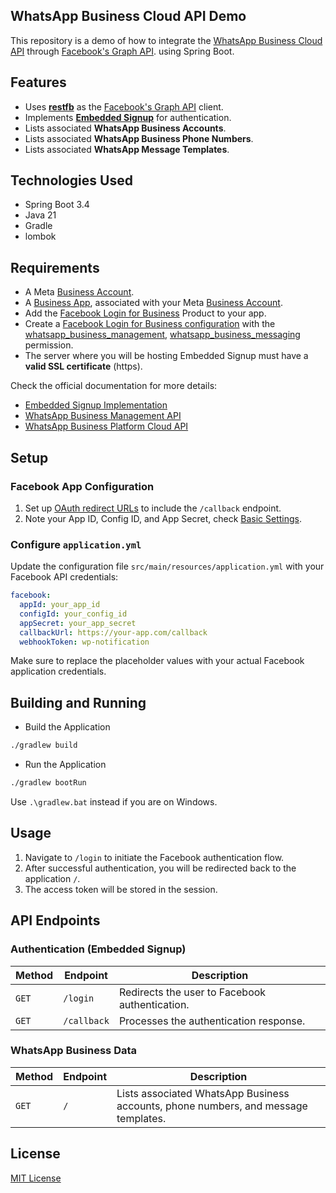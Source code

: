 ## WhatsApp Business Cloud API Demo

This repository is a demo of how to integrate
the [WhatsApp Business Cloud API](https://developers.facebook.com/docs/whatsapp/cloud-api)
through [Facebook's Graph API](https://developers.facebook.com/docs/graph-api/).
using Spring Boot.

## Features

- Uses [**restfb**](https://github.com/restfb/restfb) as
  the [Facebook's Graph API](https://developers.facebook.com/docs/graph-api/) client.
- Implements [**Embedded Signup**](https://developers.facebook.com/docs/whatsapp/embedded-signup) for authentication.
- Lists associated **WhatsApp Business Accounts**.
- Lists associated **WhatsApp Business Phone Numbers**.
- Lists associated **WhatsApp Message Templates**.

## Technologies Used

- Spring Boot 3.4
- Java 21
- Gradle
- lombok

## Requirements

- A Meta [Business Account](https://business.facebook.com/).
- A [Business App](https://developers.facebook.com/docs/development/create-an-app/app-dashboard/app-types#business),
  associated with your Meta [Business Account](https://business.facebook.com/).
- Add the [Facebook Login for Business](https://developers.facebook.com/docs/facebook-login/facebook-login-for-business)
  Product to your app.
- Create
  a [Facebook Login for Business configuration](https://developers.facebook.com/docs/facebook-login/facebook-login-for-business/#create-a-configuration)
  with the [whatsapp_business_management](https://developers.facebook.com/docs/permissions#w),
  [whatsapp_business_messaging](https://developers.facebook.com/docs/permissions#w)
  permission.
- The server where you will be hosting Embedded Signup must have a **valid SSL certificate** (https).

Check the official documentation for more details:

- [Embedded Signup Implementation](https://developers.facebook.com/docs/whatsapp/embedded-signup/implementation)
- [WhatsApp Business Management API](https://developers.facebook.com/docs/whatsapp/business-management-api/get-started)
- [WhatsApp Business Platform Cloud API](https://developers.facebook.com/docs/whatsapp/cloud-api/overview)

## Setup

### Facebook App Configuration

1. Set
   up [OAuth redirect URLs](https://developers.facebook.com/docs/whatsapp/embedded-signup/implementation#step-1--add-allowed-domains)
   to include the `/callback` endpoint.
2. Note your App ID, Config ID, and App Secret,
   check [Basic Settings](https://developers.facebook.com/docs/development/create-an-app/app-dashboard/basic-settings/).

### Configure `application.yml`

Update the configuration file `src/main/resources/application.yml` with your Facebook API credentials:

```yaml
facebook:
  appId: your_app_id
  configId: your_config_id
  appSecret: your_app_secret
  callbackUrl: https://your-app.com/callback
  webhookToken: wp-notification
```

Make sure to replace the placeholder values with your actual Facebook application credentials.

## Building and Running

- Build the Application

```bash
./gradlew build
```

-  Run the Application

```bash
./gradlew bootRun
```

Use `.\gradlew.bat` instead if you are on Windows.

## Usage

1. Navigate to `/login` to initiate the Facebook authentication flow.
2. After successful authentication, you will be redirected back to the application `/`.
3. The access token will be stored in the session.

## API Endpoints

### Authentication (Embedded Signup)

| Method | Endpoint    | Description                                    |
|--------|-------------|------------------------------------------------|
| `GET`  | `/login`    | Redirects the user to Facebook authentication. |
| `GET`  | `/callback` | Processes the authentication response.         |

### WhatsApp Business Data

| Method | Endpoint | Description                                                                        |
|--------|----------|------------------------------------------------------------------------------------|
| `GET`  | `/`      | Lists associated WhatsApp Business accounts, phone numbers, and message templates. |

## License

[MIT License](LICENSE)
